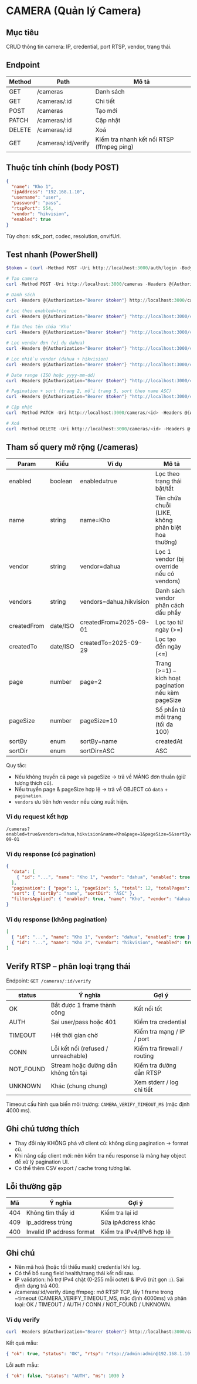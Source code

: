 # CAMERA (Quản lý Camera)

## Mục tiêu
CRUD thông tin camera: IP, credential, port RTSP, vendor, trạng thái.

## Endpoint
| Method | Path | Mô tả |
|--------|------|------|
| GET | /cameras | Danh sách |
| GET | /cameras/:id | Chi tiết |
| POST | /cameras | Tạo mới |
| PATCH | /cameras/:id | Cập nhật |
| DELETE | /cameras/:id | Xoá |
| GET | /cameras/:id/verify | Kiểm tra nhanh kết nối RTSP (ffmpeg ping) |

## Thuộc tính chính (body POST)
```json
{
  "name": "Kho 1",
  "ipAddress": "192.168.1.10",
  "username": "user",
  "password": "pass",
  "rtspPort": 554,
  "vendor": "hikvision",
  "enabled": true
}
```
Tùy chọn: sdk_port, codec, resolution, onvifUrl.

## Test nhanh (PowerShell)
```powershell
$token = (curl -Method POST -Uri http://localhost:3000/auth/login -Body '{"username":"admin","password":"admin123"}' -ContentType 'application/json').Content | ConvertFrom-Json | Select-Object -ExpandProperty accessToken

# Tạo camera
curl -Method POST -Uri http://localhost:3000/cameras -Headers @{Authorization="Bearer $token"} -Body '{"name":"Kho 1","ipAddress":"192.168.1.10","username":"u","password":"p","rtspPort":554}' -ContentType 'application/json'

# Danh sách
curl -Headers @{Authorization="Bearer $token"} http://localhost:3000/cameras

# Lọc theo enabled=true
curl -Headers @{Authorization="Bearer $token"} "http://localhost:3000/cameras?enabled=true"

# Tìm theo tên chứa 'Kho'
curl -Headers @{Authorization="Bearer $token"} "http://localhost:3000/cameras?name=Kho"

# Lọc vendor đơn (ví dụ dahua)
curl -Headers @{Authorization="Bearer $token"} "http://localhost:3000/cameras?vendor=dahua"

# Lọc nhiều vendor (dahua + hikvision)
curl -Headers @{Authorization="Bearer $token"} "http://localhost:3000/cameras?vendors=dahua,hikvision"

# Date range (ISO hoặc yyyy-mm-dd)
curl -Headers @{Authorization="Bearer $token"} "http://localhost:3000/cameras?createdFrom=2025-09-01&createdTo=2025-09-29"

# Pagination + sort (trang 2, mỗi trang 5, sort theo name ASC)
curl -Headers @{Authorization="Bearer $token"} "http://localhost:3000/cameras?page=2&pageSize=5&sortBy=name&sortDir=ASC"

# Cập nhật
curl -Method PATCH -Uri http://localhost:3000/cameras/<id> -Headers @{Authorization="Bearer $token"} -Body '{"enabled":false}' -ContentType 'application/json'

# Xoá
curl -Method DELETE -Uri http://localhost:3000/cameras/<id> -Headers @{Authorization="Bearer $token"}
```

## Tham số query mở rộng (/cameras)
| Param | Kiểu | Ví dụ | Mô tả |
|-------|------|-------|-------|
| enabled | boolean | enabled=true | Lọc theo trạng thái bật/tắt |
| name | string | name=Kho | Tên chứa chuỗi (LIKE, không phân biệt hoa thường) |
| vendor | string | vendor=dahua | Lọc 1 vendor (bị override nếu có vendors) |
| vendors | string | vendors=dahua,hikvision | Danh sách vendor phân cách dấu phẩy |
| createdFrom | date/ISO | createdFrom=2025-09-01 | Lọc tạo từ ngày (>=) |
| createdTo | date/ISO | createdTo=2025-09-29 | Lọc tạo đến ngày (<=) |
| page | number | page=2 | Trang (>=1) – kích hoạt pagination nếu kèm pageSize |
| pageSize | number | pageSize=10 | Số phần tử mỗi trang (tối đa 100) |
| sortBy | enum | sortBy=name | createdAt | name | vendor (mặc định createdAt) |
| sortDir | enum | sortDir=ASC | ASC | DESC (mặc định DESC) |

Quy tắc:
- Nếu không truyền cả page và pageSize → trả về MẢNG đơn thuần (giữ tương thích cũ).
- Nếu truyền page & pageSize hợp lệ → trả về OBJECT có `data` + `pagination`.
- `vendors` ưu tiên hơn `vendor` nếu cùng xuất hiện.

### Ví dụ request kết hợp
```
/cameras?enabled=true&vendors=dahua,hikvision&name=Kho&page=1&pageSize=5&sortBy=name&sortDir=ASC&createdFrom=2025-09-01
```

### Ví dụ response (có pagination)
```json
{
  "data": [
    { "id": "...", "name": "Kho 1", "vendor": "dahua", "enabled": true, "createdAt": "2025-09-29T09:00:00.000Z" }
  ],
  "pagination": { "page": 1, "pageSize": 5, "total": 12, "totalPages": 3 },
  "sort": { "sortBy": "name", "sortDir": "ASC" },
  "filtersApplied": { "enabled": true, "name": "Kho", "vendor": "dahua,hikvision", "createdFrom": "2025-09-01T00:00:00.000Z", "createdTo": null }
}
```

### Ví dụ response (không pagination)
```json
[
  { "id": "...", "name": "Kho 1", "vendor": "dahua", "enabled": true },
  { "id": "...", "name": "Kho 2", "vendor": "hikvision", "enabled": true }
]
```

## Verify RTSP – phân loại trạng thái
Endpoint: `GET /cameras/:id/verify`

| status | Ý nghĩa | Gợi ý |
|--------|---------|-------|
| OK | Bắt được 1 frame thành công | Kết nối tốt |
| AUTH | Sai user/pass hoặc 401 | Kiểm tra credential |
| TIMEOUT | Hết thời gian chờ | Kiểm tra mạng / IP / port |
| CONN | Lỗi kết nối (refused / unreachable) | Kiểm tra firewall / routing |
| NOT_FOUND | Stream hoặc đường dẫn không tồn tại | Kiểm tra đường dẫn RTSP |
| UNKNOWN | Khác (chung chung) | Xem stderr / log chi tiết |

Timeout cấu hình qua biến môi trường: `CAMERA_VERIFY_TIMEOUT_MS` (mặc định 4000 ms).

## Ghi chú tương thích
- Thay đổi này KHÔNG phá vỡ client cũ: không dùng pagination → format cũ.
- Khi nâng cấp client mới: nên kiểm tra nếu response là mảng hay object để xử lý pagination UI.
- Có thể thêm CSV export / cache trong tương lai.

## Lỗi thường gặp
| Mã | Ý nghĩa | Gợi ý |
|----|---------|-------|
| 404 | Không tìm thấy id | Kiểm tra lại id |
| 409 | ip_address trùng | Sửa ipAddress khác |
| 400 | Invalid IP address format | Kiểm tra IPv4/IPv6 hợp lệ |

## Ghi chú
- Nên mã hoá (hoặc tối thiểu mask) credential khi log.
- Có thể bổ sung field health/trạng thái kết nối sau.
- IP validation: hỗ trợ IPv4 chặt (0-255 mỗi octet) & IPv6 (rút gọn ::). Sai định dạng trả 400.
- /cameras/:id/verify dùng ffmpeg: mở RTSP TCP, lấy 1 frame trong ~timeout (CAMERA_VERIFY_TIMEOUT_MS, mặc định 4000ms) và phân loại: OK / TIMEOUT / AUTH / CONN / NOT_FOUND / UNKNOWN.

### Ví dụ verify
```powershell
curl -Headers @{Authorization="Bearer $token"} http://localhost:3000/cameras/<id>/verify
```
Kết quả mẫu:
```json
{ "ok": true, "status": "OK", "rtsp": "rtsp://admin:admin@192.168.1.10:554", "ms": 812 }
```
Lỗi auth mẫu:
```json
{ "ok": false, "status": "AUTH", "ms": 1030 }
```
